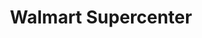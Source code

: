 ---
title: "Walmart Supercenter"
url: /colorado-springs/walmart-supercenter-razorback-road/
shop: supermarket
---